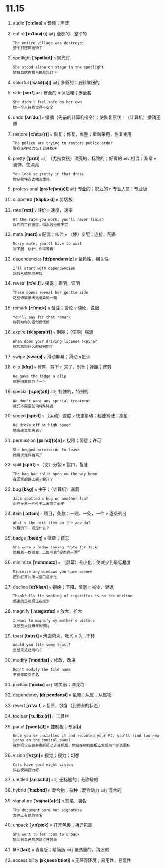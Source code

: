 # 11.15

1. audio **[ˈɔːdiəʊ]** `n` 音频；声音

2. entire **[ɪnˈtaɪə(r)]** `adj` 全部的，整个的

   ```
   The entire village was destroyed
   整个村庄都给毁了
   ```

3. spotlight **[ˈspɒtlaɪt]** `n` 聚光灯

   ```
   She stood alone on stage in the spotlight
   她独自站在舞台的聚光灯下
   ```

4. colorful **[ˈkʌləf(ə)l]** `adj` 多彩的；五彩缤纷的

5. safe **[seɪf]** `adj` 安全的 `n` 保险箱；安全套

   ```
   She didn't feel safe on her own
   她一个人待着觉得不安全
   ```

6. undo **[ʌnˈduː]** `v` 撤销（先前的计算机指令）；使恢复原状 `n` （计算机）撤销还原

7. restore **[rɪˈstɔː(r)]** `v` 恢复；修复，修整；重新采用，恢复使用

   ```
   The police are trying to restore public order
   警察正在努力恢复公共秩序
   ```

8. pretty **[ˈprɪti]** `adj` （尤指女孩）漂亮的，标致的；好看的 `adv` 相当；非常 `v` 装饰，使漂亮

   ```
   You look so pretty in that dress
   你穿那件连衣裙真漂亮
   ```

9. professional **[prəˈfeʃən(ə)l]** `adj` 专业的；职业的 `n` 专业人员；专业版

10. clipboard **[ˈklɪpbɔːd]** `n` 剪切板

11. rate **[reɪt]** `v` 评价 `n` 速度，速率

    ```
    At the rate you work, you'll never finish
    以你的工作速度，你永远也做不完
    ```

12. mate **[meɪt]** `n` 配偶；伙伴 `v` （使）交配；连接，配备

    ```
    Sorry mate, you'll have to wait
    对不起，伙计，你得等着
    ```

13. dependencies **[dɪˈpendənsiz]** `n` 依赖性，相关性

    ```
    I'll start with dependencies
    我将从依赖项开始
    ```

14. reveal **[rɪˈviːl]** `v` 揭露；表明，证明

    ```
    These poems reveal her gentle side
    这些诗展示出她温柔的一面
    ```

15. remark **[rɪˈmɑːk]** `n` 备注；言论 `v` 谈论，说起

    ```
    You'll pay for that remark
    你要为你的话付出代价
    ```

16. expire **[ɪkˈspaɪə(r)]** `v` 到期；（任期）届满

    ```
    When does your driving license expire?
    你的驾照什么时候到期？
    ```

17. swipe **[swaɪp]** `v` 滑动屏幕；滑动 `n` 批评

18. clip **[klɪp]** `v` 修剪，剪下 `n` 夹子，别针；弹匣；修剪

    ```
    He gave the hedge a clip
    他把树篱修剪了一下
    ```

19. special **[ˈspeʃ(ə)l]** `adj` 特殊的，特别的

    ```
    We don't want any special treatment
    我们不需要任何特殊待遇
    ```

20. speed **[spiːd]** `n` （运动）速度 `v` 快速移动；超速驾驶；疾驰

    ```
    He drove off at high speed
    他高速驾车离去了
    ```

21. permission **[pəˈmɪʃ(ə)n]** `n` 权限；同意；许可

    ```
    She begged permission to leave
    她请求允许她离开
    ```

22. split **[splɪt]** `v` （使）分裂 `n` 裂口，裂缝

    ```
    The bag had split open on the way home
    在回家的路上袋子裂开了
    ```

23. bug **[bʌɡ]** `n` 虫子；（计算机）漏洞

    ```
    Jack spotted a bug on another leaf
    杰克在另一片叶子上发现了虫子
    ```

24. item **[ˈaɪtəm]** `n` 项目，条款；一则，一条，一件 `v` 逐条列出

    ```
    What's the next item on the agenda?
    议程的下一项是什么？
    ```

25. badge **[bædʒ]** `n` 徽章；标志

    ```
    She wore a badge saying 'Vote for Jack'
    她戴着一枚徽章，上面写着“投杰克一票”
    ```

26. minimize **[ˈmɪnɪmaɪz]** `v` （屏幕）最小化；使减少到最低程度

    ```
    Minimize any windows you have opened
    把你打开的所以窗口最小化
    ```

27. decline **[dɪˈklaɪn]** `v` 拒绝；下降，衰退 `n` 减少，衰退

    ```
    Thankfully the smoking of cigarettes is on the decline
    感谢的是吸烟正在减少
    ```

28. magnify **[ˈmæɡnɪfaɪ]** `v` 放大，扩大

    ```
    I want to magnify my mother's picture
    我想放大我母亲的照片
    ```

29. toast **[təʊst]** `n` 烤面包片，吐司 `v` 为...干杯

    ```
    Would you like some toast?
    您想来点吐司吗？
    ```

30. modify **[ˈmɒdɪfaɪ]** `v` 修改，改进

    ```
    Don't modify the file name
    不要修改文件名
    ```

31. prettier **[ˈprɪtɪə]** `adj` 较美丽；漂亮的

32. dependency **[dɪˈpendənsi]** `n` 依赖；从属；从属物

33. revert **[rɪˈvɜːt]** `v` 复原，恢复（到原来的状态）

34. toolbar **[ˈtuːlbɑː(r)]** `n` 工具栏

35. panel **[ˈpæn(ə)l]** `n` 控制板；专家组

    ```
    Once you've installed it and rebooted your PC, you'll find two new icons on the control panel
    在你把它安装并重新启动计算机后，你会在控制面板上发现两个新的图标
    ```

36. vision **[ˈvɪʒn]** `n` 视觉；视力；幻想

    ```
    Cats have good night vision
    猫在夜间视力好
    ```

37. untitled **[ʌnˈtaɪtld]** `adj` 无标题的；无称号的

38. hybrid **[ˈhaɪbrɪd]** `n` 混合物；杂种；混合动力 `adj` 混合的

39. signature **[ˈsɪɡnətʃə(r)]** `n` 签名，署名

    ```
    The document bore her signature
    文件上有她的签名
    ```

40. unpack **[ˌʌnˈpæk]** `v` 打开包裹；拆开包裹

    ```
    She went to her room to unpack
    她回到自己的房间打开包裹
    ```

41. lite **[laɪt]** `n` 青春版；精简版 `adj` 低热量的，清淡的

42. accessibility **[əkˌsesəˈbɪləti]** `n` 无障碍环境；易用性，易懂性
